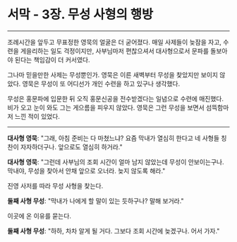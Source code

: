 # 서막 - 3장. 무성 사형의 행방

---

조례시간을 앞두고 무표정한 영묵의 얼굴은 더 굳어졌다. 매일 사제들이 늦잠을 자고, 수련을 게을리하는 일도 걱정이지만, 사부님마저 편찮으셔서 대사형으로서 문파를 돌보아야 된다는 책임감이 더 커서였다.

그나마 믿을만한 사제는 무성뿐인가. 영묵은 이른 새벽부터 무성을 찾았지만 보이지 않았다. 영묵은 무성이 또 어디선가 개인 수련을 하고 있구나 생각했다.

무성은 홍문파에 입문한 뒤 오직 홍문신공을 전수받겠다는 일념으로 수련에 매진했다. 비가 오고 눈이 와도 그는 게으름을 피우지 않았다. 영묵은 그런 무성을 보면서 섬뜩함마저 느낀 적이 있었다.

---

**대사형 영묵**: "그래, 아침 준비는 다 마쳤느냐? 요즘 막내가 열심히 한다고 네 사형들 칭찬이 자자하더구나. 앞으로도 열심히 하거라."

**대사형 영묵**: "그런데 사부님의 조회 시간이 얼마 남지 않았는데 무성이 안보이는구나. 막내야, 무성을 찾아서 안채 앞으로 오너라. 늦지 않도록 해라."

진영 사저를 따라 무성 사형을 찾는다.

**둘째 사형 무성**: "막내가 나에게 할 말이 있는 듯하구나? 말해 보거라."

이곳에 온 이유를 묻는다.

**둘째 사형 무성**: "하하, 차차 알게 될 거다. 그보다 조회 시간에 늦겠구나. 어서 가자."
